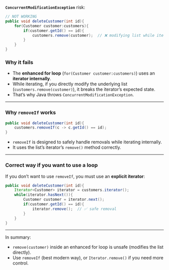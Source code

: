 **`ConcurrentModificationException`** risk:

```java
// NOT WORKING
public void deleteCustomer(int id){
    for(Customer customer:customers){
        if(customer.getId() == id){
            customers.remove(customer);  // ❌ modifying list while iterating
        }
    }
}
```

### Why it fails

* The **enhanced for loop** (`for(Customer customer:customers)`) uses an **iterator internally**.
* While iterating, if you directly modify the underlying list (`customers.remove(customer)`), it breaks the iterator’s expected state.
* That’s why Java throws `ConcurrentModificationException`.

---

### Why `removeIf` works

```java
public void deleteCustomer(int id){
    customers.removeIf(c -> c.getId() == id);
}
```

* `removeIf` is designed to safely handle removals while iterating internally.
* It uses the list’s iterator’s `remove()` method correctly.

---

### Correct way if you want to use a loop

If you don’t want to use `removeIf`, you must use an **explicit iterator**:

```java
public void deleteCustomer(int id){
    Iterator<Customer> iterator = customers.iterator();
    while(iterator.hasNext()){
        Customer customer = iterator.next();
        if(customer.getId() == id){
            iterator.remove();  // ✅ safe removal
        }
    }
}
```

---

In summary:

* `remove(customer)` inside an enhanced for loop is unsafe (modifies the list directly).
* Use `removeIf` (best modern way), or `Iterator.remove()` if you need more control.
